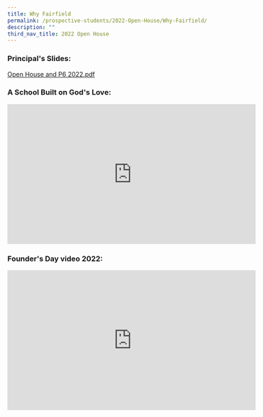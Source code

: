 ```yaml
---
title: Why Fairfield
permalink: /prospective-students/2022-Open-House/Why-Fairfield/
description: ""
third_nav_title: 2022 Open House
---
```

### Principal's Slides:

[Open House and P6 2022.pdf](/files/Prospective%20Students/Open%20House%20and%20P6%202022.pdf)

### A School Built on God's Love:

<iframe width="560" height="315" src="https://www.youtube.com/embed/bfGb-Vp314A" title="YouTube video player" frameborder="0" allow="accelerometer; autoplay; clipboard-write; encrypted-media; gyroscope; picture-in-picture; web-share" allowfullscreen></iframe>


### Founder's Day video 2022:

<iframe width="560" height="315" src="https://www.youtube.com/embed/YB0tApJ5frY?start=30" title="YouTube video player" frameborder="0" allow="accelerometer; autoplay; clipboard-write; encrypted-media; gyroscope; picture-in-picture; web-share" allowfullscreen></iframe>